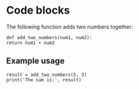 # Code blocks

The following function adds two numbers together:

    def add_two_numbers(num1, num2):
    return num1 + num2

## Example usage

    result = add_two_numbers(5, 3)
    print('The sum is:', result)
